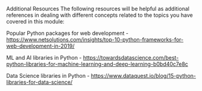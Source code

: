 Additional Resources
The following resources will be helpful as additional references in dealing with different concepts related to the topics you have covered in this module:

Popular Python packages for web development - https://www.netsolutions.com/insights/top-10-python-frameworks-for-web-development-in-2019/

ML and AI libraries in Python - https://towardsdatascience.com/best-python-libraries-for-machine-learning-and-deep-learning-b0bd40c7e8c

Data Science libraries in Python - https://www.dataquest.io/blog/15-python-libraries-for-data-science/

